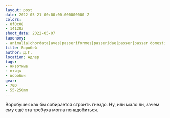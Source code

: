 ```yaml
---
layout: post
date: 2022-05-21 00:00:00.000000000 Z
colors:
- 0f0c08
- 14120a
shoot_date: 2022-05-07
taxonomy:
- animalia|chordata|aves|passeriformes|passeridae|passer|passer domesticus
title: Воробей
author: Д.Г.
location: Адлер
tags:
- животные
- птицы
- воробьи
gear:
- 70D
- 55-250mm
---
```

Воробушек как бы собирается строить гнездо. Ну, или мало ли, зачем ему ещё эта требуха могла понадобиться.

